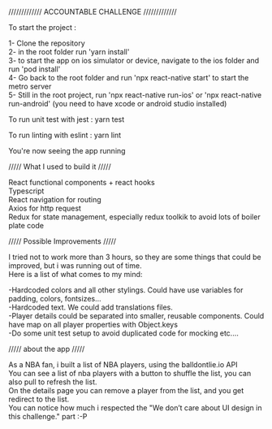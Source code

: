 /////////////  ACCOUNTABLE CHALLENGE  ///////////// 

To start the project :

1- Clone the repository  
2- in the root folder run 'yarn install'  
3- to start the app on ios simulator or device, navigate to the ios folder and run 'pod install'  
4- Go back to the root folder and run 'npx react-native start' to start the metro server  
5- Still in the root project, run 'npx react-native run-ios' or 'npx react-native run-android' (you need to have xcode or android studio installed)  

To run unit test with jest : yarn test  
  
To run linting with eslint : yarn lint  
  
You're now seeing the app running  
  

///// What I used to build it /////

React functional components + react hooks  
Typescript  
React navigation for routing  
Axios for http request  
Redux for state management, especially redux toolkik to avoid lots of boiler plate code  

///// Possible Improvements /////

I tried not to work more than 3 hours, so they are some things that could be improved, but i was running out of time.  
Here is a list of what comes to my mind:

-Hardcoded colors and all other stylings. Could have use variables for padding, colors, fontsizes...  
-Hardcoded text.  We could add translations files.  
-Player details could be separated into smaller, reusable components. Could have map on all player properties with Object.keys  
-Do some unit test setup to avoid duplicated code for mocking etc....  

///// about the app /////

As a NBA fan, i built a list of NBA players, using the balldontlie.io API  
You can see a list of nba players with a button to shuffle the list, you can also pull to refresh the list.  
On the details page you can remove a player from the list, and you get redirect to the list.  
You can notice how much i respected the "We don’t care about UI design in this challenge." part :-P